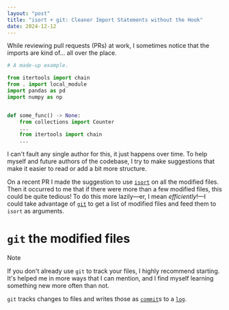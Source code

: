 ```yaml
---
layout: "post"
title: "isort + git: Cleaner Import Statements without the Hook"
date: 2024-12-12
---
```


While reviewing pull requests (PRs) at work, I sometimes notice that the imports are kind of... all over the place.
```python
# A made-up example.

from itertools import chain
from . import local_module
import pandas as pd
import numpy as np


def some_func() -> None:
    from collections import Counter
    ...
    from itertools import chain
    ...

```
I can't fault any single author for this, it just happens over time.
To help myself and future authors of the codebase,
I try to make suggestions that make it easier to read or add a bit more structure.

On a recent PR I made the suggestion to use [`isort`](https://pycqa.github.io/isort/) on all the modified files.
Then it occurred to me that if there were more than a few modified files, this could be quite tedious!
To do this more lazily—er,
I mean _efficiently_!—I could take advantage of [`git`](https://git-scm.com/) to get a list of modified files
and feed them to `isort` as arguments.

# `git` the modified files
> [!NOTE]
> 
> If you don't already use `git` to track your files, I highly recommend starting.
> It's helped me in more ways that I can mention, and I find myself learning something new more often than not.

`git` tracks changes to files and writes those as [`commit`](https://git-scm.com/docs/git-commit)s to a [`log`](https://git-scm.com/docs/git-log).